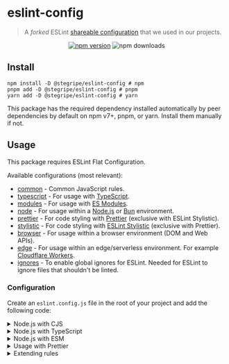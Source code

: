 # eslint-config
> A *forked* ESLint [shareable configuration](https://github.com/Hazmi35/eslint-config) that we used in our projects.

<div align="center">
<a href="https://www.npmjs.com/package/@stegripe/eslint-config">
  <img src="https://img.shields.io/npm/v/@stegripe/eslint-config?maxAge=3600" alt="npm version" ></a>
  <img src="https://img.shields.io/npm/dt/@stegripe/eslint-config?maxAge=3600" alt="npm downloads">
</div>

## Install
```sh-session
npm install -D @stegripe/eslint-config # npm
pnpm add -D @stegripe/eslint-config # pnpm
yarn add -D @stegripe/eslint-config # yarn
```
This package has the required dependency installed automatically by peer dependencies by default on npm v7+, pnpm, or yarn. Install them manually if not.

## Usage
This package requires ESLint Flat Configuration.

Available configurations (most relevant):
- [common](./conf/common.js) - Common JavaScript rules.
- [typescript](./conf/typescript.js) - For usage with [TypeScript](https://www.typescriptlang.org).
- [modules](./conf/modules.js) - For usage with [ES Modules](https://nodejs.org/api/esm.html).
- [node](./conf/node.js) - For usage within a [Node.js](https://nodejs.org) or [Bun](https://bun.sh) environment.
- [prettier](./conf/prettier.js) - For code styling with [Prettier](https://prettier.io) (exclusive with ESLint Stylistic).
- [stylistic](./conf/stylistic.js) - For code styling with [ESLint Stylistic](https://eslint.style) (exclusive with Prettier).
- [browser](./conf/browser.js) - For usage within a browser environment (DOM and Web APIs).
- [edge](./conf/edge.js) - For usage within an edge/serverless environment. For example [Cloudflare Workers](https://workers.cloudflare.com/).
- [ignores](./conf/ignores.js) - To enable global ignores for ESLint. Needed for ESLint to ignore files that shouldn't be linted.

### Configuration
Create an `eslint.config.js` file in the root of your project and add the following code:

<details>
<summary>Node.js with CJS</summary>
<br>

```js
module.exports = (async () => {
    const { common, node, stylistic, ignores } = await import("@stegripe/eslint-config");

    return [...common, ...node, ...stylistic, ...ignores];
})();
```
</details>

<details>
<summary>Node.js with TypeScript</summary>
<br>

```js
import { common, modules, node, stylistic, typescript, ignores } from "@stegripe/eslint-config";

export default [...common, ...modules, ...node, ...stylistic, ...typescript, ...ignores];
```
</details>

<details>
<summary>Node.js with ESM</summary>
<br>

```js
import { common, modules, node, stylistic, ignores } from "@stegripe/eslint-config";

export default [...common, ...modules, ...node, ...stylistic, ...ignores];
``````
</details>

<details>
<summary>Usage with Prettier</summary>
<br>

```js
import { common, modules, node, prettier, ignores } from "@stegripe/eslint-config";

// Prettier must not be used with stylistic config, because it will conflict with each other.
export default [...common, ...modules, ...node, ...prettier, ...ignores];
```
</details>

<details>
<summary>Extending rules</summary>
<br>

Extending rules using the extend function is recommended.

```js
import { common, extend, modules, node, stylistic, typescript, ignores } from "./index.js";

export default [...common, ...modules, ...node, ...stylistic, ...ignores, ...extend(typescript, [{
    rule: "typescript/no-unnecessary-condition",
    option: [
        "warn",
        {
            allowConstantLoopConditions: false
        }
    ]
    // or
    option: ["off"]
}])];
```
</details>
